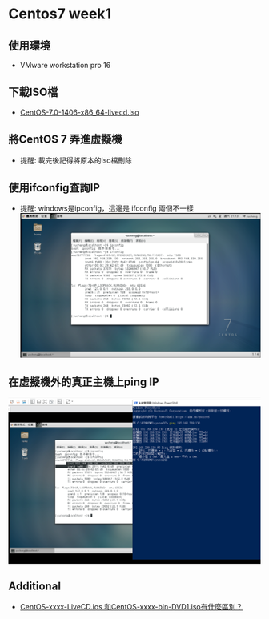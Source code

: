 # Centos7 week1
## 使用環境
* VMware workstation pro 16
## 下載ISO檔
* [CentOS-7.0-1406-x86_64-livecd.iso](http://ftp.jaist.ac.jp/pub/Linux/CentOS-vault/centos/7.0.1406/isos/x86_64/)
## 將CentOS 7 弄進虛擬機
* 提醒: 載完後記得將原本的iso檔刪除
## 使用ifconfig查詢IP
* 提醒: windows是ipconfig，這邊是 ifconfig 兩個不一樣
![1](https://github.com/cycyucheng1010/NQU/blob/main/Centos7/week1-1.PNG)
## 在虛擬機外的真正主機上ping IP
![2](https://github.com/cycyucheng1010/NQU/blob/main/Centos7/homework1.PNG)
## Additional
* [CentOS-xxxx-LiveCD.ios 和CentOS-xxxx-bin-DVD1.iso有什麼區別？](https://www.itread01.com/content/1546347788.html)
